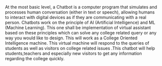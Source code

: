 At the most basic level, a Chatbot is a computer program that simulates and
processes human conversation (either in text or speech), allowing humans to interact with
digital devices as if they are communicating with a real person. Chatbots work on the
principle of AI (Artificial Intelligence) and ML (Machine Learning). This one 
shall be implementation of virtual assistant based on these principles which can solve any
college related query or any way you would like to design. This will work as a College Oriented Intelligence machine. This virtual
machine will respond to the queries of students as well as visitors on college related issues
.This chatbot will help students,teachers and especially new visitors to get any information
regarding the college quickly.
